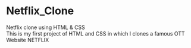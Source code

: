 # Netflix_Clone
 Netflix clone using HTML & CSS
 <br>
 This is my first project of HTML and CSS in which I clones a famous OTT Website NETFLIX
